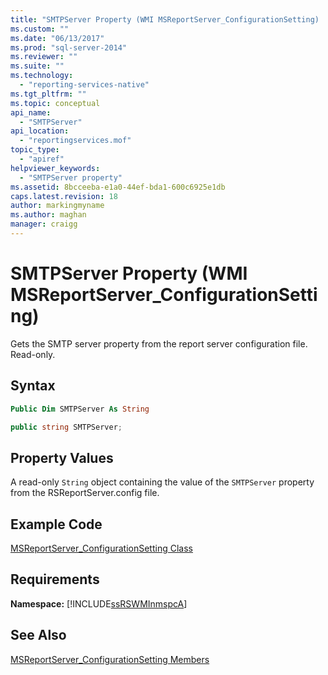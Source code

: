 ```yaml
---
title: "SMTPServer Property (WMI MSReportServer_ConfigurationSetting) | Microsoft Docs"
ms.custom: ""
ms.date: "06/13/2017"
ms.prod: "sql-server-2014"
ms.reviewer: ""
ms.suite: ""
ms.technology: 
  - "reporting-services-native"
ms.tgt_pltfrm: ""
ms.topic: conceptual
api_name: 
  - "SMTPServer"
api_location: 
  - "reportingservices.mof"
topic_type: 
  - "apiref"
helpviewer_keywords: 
  - "SMTPServer property"
ms.assetid: 8bcceeba-e1a0-44ef-bda1-600c6925e1db
caps.latest.revision: 18
author: markingmyname
ms.author: maghan
manager: craigg
---
```

# SMTPServer Property (WMI MSReportServer_ConfigurationSetting)
  Gets the SMTP server property from the report server configuration file. Read-only.  
  
## Syntax  
  
```vb  
Public Dim SMTPServer As String  
```  
  
```csharp  
public string SMTPServer;  
```  
  
## Property Values  
 A read-only `String` object containing the value of the `SMTPServer` property from the RSReportServer.config file.  
  
## Example Code  
 [MSReportServer_ConfigurationSetting Class](msreportserver-configurationsetting-class.md)  
  
## Requirements  
 **Namespace:** [!INCLUDE[ssRSWMInmspcA](../../includes/ssrswminmspca-md.md)]  
  
## See Also  
 [MSReportServer_ConfigurationSetting Members](msreportserver-configurationsetting-members.md)  
  
  

